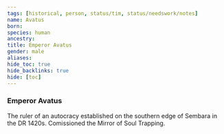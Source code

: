 ```yaml
---
tags: [historical, person, status/tim, status/needswork/notes]
name: Avatus
born:
species: human
ancestry:
title: Emperor Avatus
gender: male
aliases:
hide_toc: true
hide_backlinks: true
hide: [toc]
---
```

### Emperor Avatus

The ruler of an autocracy established on the southern edge of Sembara in the DR 1420s. Comissioned the Mirror of Soul Trapping. 

